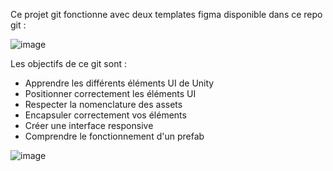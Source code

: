 Ce projet git fonctionne avec deux templates figma disponible dans ce repo git : 

![image](https://github.com/JulienNoe0619/UI_FORMATION/assets/137102417/785e0bb2-7c28-4c63-a6ce-8809a9d8d8b8)

Les objectifs de ce git sont : 

- Apprendre les différents éléments UI de Unity
- Positionner correctement les éléments UI
- Respecter la nomenclature des assets
- Encapsuler correctement vos éléments
- Créer une interface responsive
- Comprendre le fonctionnement d'un prefab

![image](https://github.com/JulienNoe0619/UI_FORMATION/assets/137102417/0d99a3a4-abc4-4d7e-92e3-4b7ded4be1d8)
